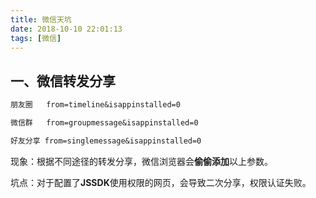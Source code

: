 ```yaml
---
title: 微信天坑
date: 2018-10-10 22:01:13
tags: [微信]
---
```


## 一、微信转发分享

```markdown
朋友圈   from=timeline&isappinstalled=0

微信群   from=groupmessage&isappinstalled=0

好友分享 from=singlemessage&isappinstalled=0
```

现象：根据不同途径的转发分享，微信浏览器会**偷偷添加**以上参数。

坑点：对于配置了**JSSDK**使用权限的网页，会导致二次分享，权限认证失败。

<br/>

<!--more-->